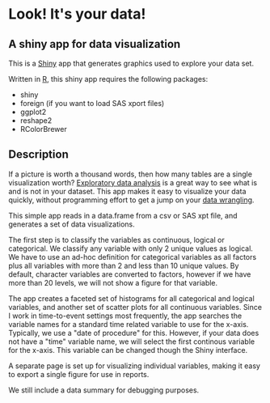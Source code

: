 Look! It's your data!
======

## A shiny app for data visualization

This is a [Shiny](http://shiny.rstudio.com/) app that generates graphics used to explore your data set. 

Written in [R](http://cran.r-project.org/), this shiny app requires the following packages:

  * shiny
  * foreign (if you want to load SAS xport files)
  * ggplot2 
  * reshape2
  * RColorBrewer

## Description
If a picture is worth a thousand words, then how many tables are a single visualization worth? [Exploratory data analysis](http://en.wikipedia.org/wiki/Exploratory_data_analysis) is a great way to see what is and is not in your dataset. This app makes it easy to visualize your data quickly, without programming effort to get a jump on your [data wrangling](http://en.wikipedia.org/wiki/Data_wrangling).

This simple app reads in a data.frame from a csv or SAS xpt file, and generates a set of data visualizations. 

The first step is to classify the variables as continuous, logical or categorical. We classify any variable with only 2 unique values as logical. We have to use an ad-hoc definition for categorical variables as all factors plus all variables with more than 2 and less than 10 unique values. By default, character variables are converted to factors, however if we have more than 20 levels, we will not show a figure for that variable.

The app creates a faceted set of histograms for all categorical and logical variables, and another set of scatter plots for all continuous variables. Since I work in time-to-event settings most frequently, the app searches the variable names for a standard time related variable to use for the x-axis. Typically, we use a "date of procedure" for this. However, if your data does not have a "time" variable name, we will select the first continous variable for the x-axis. This variable can be changed though the Shiny interface.

A separate page is set up for visualizing individual variables, making it easy to export a single figure for use in reports. 

We still include a data summary for debugging purposes. 
